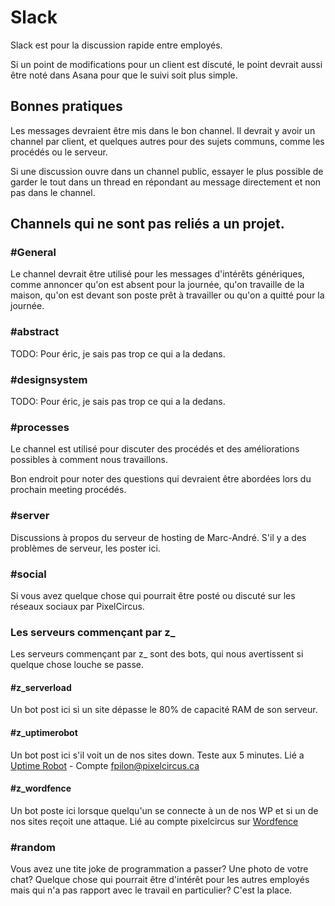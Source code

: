 # Slack #

Slack est pour la discussion rapide entre employés.

Si un point de modifications pour un client est discuté, le point devrait aussi être noté dans Asana pour que le suivi soit plus simple.

## Bonnes pratiques ##

Les messages devraient être mis dans le bon channel. Il devrait y avoir un channel par client, et quelques autres pour des sujets communs, comme les procédés ou le serveur.

Si une discussion ouvre dans un channel public, essayer le plus possible de garder le tout dans un thread en répondant au message directement et non pas dans le channel.

## Channels qui ne sont pas reliés a un projet.

### #General
Le channel devrait être utilisé pour les messages d'intérêts génériques, comme annoncer qu'on est absent pour la journée, qu'on travaille de la maison, qu'on est devant son poste prêt à travailler ou qu'on a quitté pour la journée.

### #abstract
TODO: Pour éric, je sais pas trop ce qui a la dedans.

### #designsystem
TODO: Pour éric, je sais pas trop ce qui a la dedans.

### #processes
Le channel est utilisé pour discuter des procédés et des améliorations possibles à comment nous travaillons.

Bon endroit pour noter des questions qui devraient être abordées lors du prochain meeting procédés.

### #server
Discussions à propos du serveur de hosting de Marc-André. S'il y a des problèmes de serveur, les poster ici.

### #social
Si vous avez quelque chose qui pourrait être posté ou discuté sur les réseaux sociaux par PixelCircus.

### Les serveurs commençant par z_

Les serveurs commençant par z_ sont des bots, qui nous avertissent si quelque chose louche se passe.

#### #z_serverload
Un bot post ici si un site dépasse le 80% de capacité RAM de son serveur.

#### #z_uptimerobot
Un bot post ici s'il voit un de nos sites down. Teste aux 5 minutes. Lié a [Uptime Robot](https://uptimerobot.com/) - Compte fpilon@pixelcircus.ca

#### #z_wordfence
Un bot poste ici lorsque quelqu'un se connecte à un de nos WP et si un de nos sites reçoit une attaque. Lié au compte pixelcircus sur [Wordfence](https://www.wordfence.com/)

### #random
Vous avez une tite joke de programmation a passer? Une photo de votre chat? Quelque chose qui pourrait être d'intérêt pour les autres employés mais qui n'a pas rapport avec le travail en particulier? C'est la place.